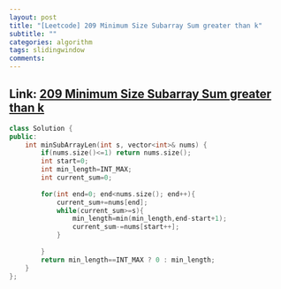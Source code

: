 ```yaml
---
layout: post
title: "[Leetcode] 209 Minimum Size Subarray Sum greater than k"
subtitle: ""
categories: algorithm
tags: slidingwindow
comments:
---
```


## Link: [209 Minimum Size Subarray Sum greater than k](https://leetcode.com/problems/minimum-size-subarray-sum-greater-than-k/)

```cpp
class Solution {
public:
    int minSubArrayLen(int s, vector<int>& nums) {
        if(nums.size()<=1) return nums.size();
        int start=0;
        int min_length=INT_MAX;
        int current_sum=0;
        
        for(int end=0; end<nums.size(); end++){
            current_sum+=nums[end];
            while(current_sum>=s){
                min_length=min(min_length,end-start+1);
                current_sum-=nums[start++];
            }
            
        }
        return min_length==INT_MAX ? 0 : min_length;
    }
};
```
